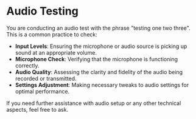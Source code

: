 # Audio Testing

You are conducting an audio test with the phrase "testing one two three". This is a common practice to check:

- **Input Levels**: Ensuring the microphone or audio source is picking up sound at an appropriate volume.
- **Microphone Check**: Verifying that the microphone is functioning correctly.
- **Audio Quality**: Assessing the clarity and fidelity of the audio being recorded or transmitted.
- **Settings Adjustment**: Making necessary tweaks to audio settings for optimal performance.

If you need further assistance with audio setup or any other technical aspects, feel free to ask.


